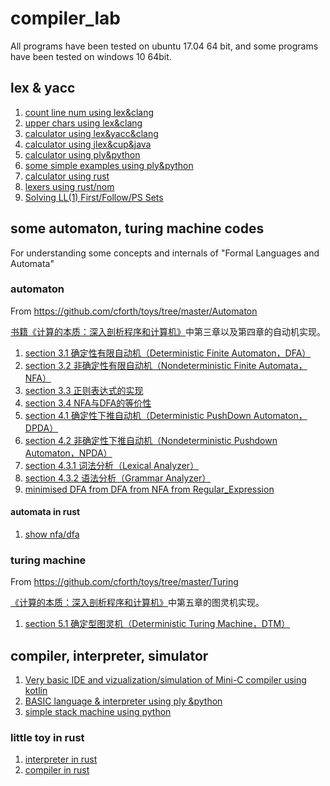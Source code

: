 # compiler_lab

All programs have been tested on ubuntu 17.04 64 bit, and  some programs have been tested on windows 10 64bit. 


## lex & yacc
1. [count line num using lex&clang](clang/lex_count/)
1. [upper chars using lex&clang](clang/lex_toupper/)
1. [calculator using lex&yacc&clang](clang/yacc_lex_exp/)
1. [calculator using jlex&cup&java](clang/yacc_lex_exp/)
1. [calculator using ply&python](python2/ply_calc/)
1. [some simple examples using ply&python](python2/ply_examples/)
1. [calculator using rust](rust/calculator/)
1. [lexers using rust/nom](rust/lexer/)
1. [Solving LL(1) First/Follow/PS Sets](clang/LL-1-Parsing-Table-Calculator/)
## some automaton, turing machine codes

For understanding some concepts and internals of "Formal Languages and Automata"

### automaton

From https://github.com/cforth/toys/tree/master/Automaton

[书籍《计算的本质：深入剖析程序和计算机》](http://www.ituring.com.cn/book/1098)中第三章以及第四章的自动机实现。  
1. [section 3.1 确定性有限自动机（Deterministic Finite Automaton，DFA）](python3/automaton/DFA.py)
1. [section 3.2 非确定性有限自动机（Nondeterministic Finite Automata，NFA）](python3/automaton/NFA.py)  
1. [section 3.3 正则表达式的实现](automaton/Pattern.py)  
1. [section 3.4 NFA与DFA的等价性](automaton/NFASimulation.py)  
1. [section 4.1 确定性下推自动机（Deterministic PushDown Automaton，DPDA）](python3/automaton/DPDA.py)  
1. [section 4.2 非确定性下推自动机（Nondeterministic Pushdown Automaton，NPDA）](python3/automaton/NPDA.py)  
1. [section 4.3.1 词法分析（Lexical Analyzer）](python3/automaton/LexicalAnalyzer.py)  
1. [section 4.3.2 语法分析（Grammar Analyzer）](python3/automaton/GrammarAnalyzer.py)
1. [minimised DFA from DFA from NFA from Regular_Expression](python2/minidfa_dfa_nfa_regex)

#### automata in rust
1. [show nfa/dfa](rust/automata)

### turing machine

From https://github.com/cforth/toys/tree/master/Turing

[《计算的本质：深入剖析程序和计算机》](http://www.ituring.com.cn/book/1098)中第五章的图灵机实现。   
1. [section 5.1 确定型图灵机（Deterministic Turing Machine，DTM）](python3/turing_machine/DTM.py)

## compiler, interpreter, simulator

1. [Very basic IDE and vizualization/simulation of Mini-C compiler using kotlin](kotlin/minic-edu-app/)
1. [BASIC language & interpreter using ply &python](python2/ply_BASIC_lang)
1. [simple stack machine using python](python2/simple_stack_machine)

### little toy in rust
1. [interpreter in rust](rust/interpreter)
1. [compiler in rust](rust/compiler)
